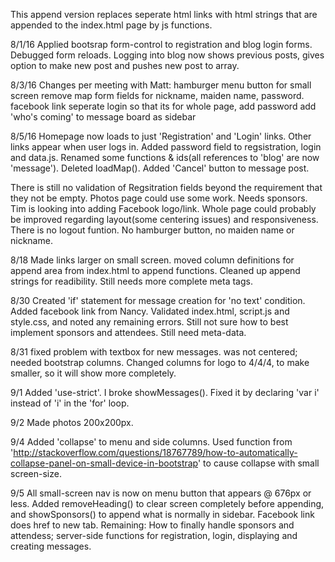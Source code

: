 This append version replaces seperate html links with html strings that are appended to the index.html page by js functions.

8/1/16
Applied bootsrap form-control to registration and blog login forms.  Debugged form reloads. Logging into blog now shows previous posts, gives option to make new post and pushes new post to array.

8/3/16 Changes per meeting with Matt:
hamburger menu button for small screen
remove map
form fields for nickname, maiden name, password.
facebook link
seperate login so that its for whole page, add password
add 'who's coming' to message board as sidebar

8/5/16
Homepage now loads to just 'Registration' and 'Login' links.
Other links appear when user logs in.
Added password field to regsistration, login and data.js.
Renamed some functions & ids(all references to 'blog' are now 'message').
Deleted loadMap().
Added 'Cancel' button to message post.

There is still no validation of Regsitration fields beyond the requirement that they not be empty.  Photos page could use some work.  Needs sponsors.  Tim is looking into adding Facebook logo/link.  Whole page could probably be improved regarding layout(some centering issues) and responsiveness.  There is no logout funtion.  No hamburger button, no maiden name or nickname. 


8/18
Made links larger on small screen.  moved column definitions for append area from index.html to append functions. Cleaned up append strings for readibility.  Still needs more complete meta tags.

8/30
Created 'if' statement for message creation for 'no text' condition.  Added facebook link from Nancy.  Validated index.html, script.js and style.css, and noted any remaining errors. Still not sure how to best implement sponsors and attendees.  Still need meta-data.

8/31
fixed problem with textbox for new messages.  was not centered; needed bootstrap columns.  Changed columns for logo to 4/4/4, to make smaller, so it will show more completely.

9/1
Added 'use-strict'.  I broke showMessages().  Fixed it by declaring 'var i' instead of 'i' in the 'for' loop.

9/2
Made photos 200x200px.

9/4
Added 'collapse' to menu and side columns.  Used function from 'http://stackoverflow.com/questions/18767789/how-to-automatically-collapse-panel-on-small-device-in-bootstrap' to cause collapse with small screen-size.

9/5
All small-screen nav is now on menu button that appears @ 676px or less.  Added removeHeading() to clear screen completely before appending, and showSponsors() to append what is normally in sidebar.  Facebook link does href to new tab.
Remaining: How to finally handle sponsors and attendess; server-side functions for registration, login, displaying and creating messages.